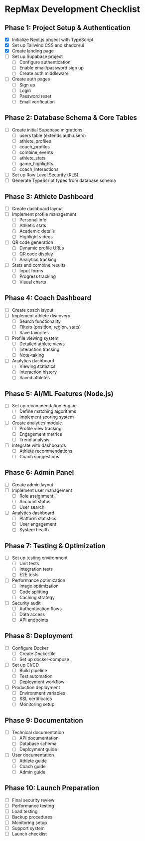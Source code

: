 # RepMax Development Checklist

## Phase 1: Project Setup & Authentication
- [x] Initialize Next.js project with TypeScript
- [x] Set up Tailwind CSS and shadcn/ui
- [x] Create landing page
- [ ] Set up Supabase project
  - [ ] Configure authentication
  - [ ] Enable email/password sign up
  - [ ] Create auth middleware
- [ ] Create auth pages
  - [ ] Sign up
  - [ ] Login
  - [ ] Password reset
  - [ ] Email verification

## Phase 2: Database Schema & Core Tables
- [ ] Create initial Supabase migrations
  - [ ] users table (extends auth.users)
  - [ ] athlete_profiles
  - [ ] coach_profiles
  - [ ] combine_events
  - [ ] athlete_stats
  - [ ] game_highlights
  - [ ] coach_interactions
- [ ] Set up Row Level Security (RLS)
- [ ] Generate TypeScript types from database schema

## Phase 3: Athlete Dashboard
- [ ] Create dashboard layout
- [ ] Implement profile management
  - [ ] Personal info
  - [ ] Athletic stats
  - [ ] Academic details
  - [ ] Highlight videos
- [ ] QR code generation
  - [ ] Dynamic profile URLs
  - [ ] QR code display
  - [ ] Analytics tracking
- [ ] Stats and combine results
  - [ ] Input forms
  - [ ] Progress tracking
  - [ ] Visual charts

## Phase 4: Coach Dashboard
- [ ] Create coach layout
- [ ] Implement athlete discovery
  - [ ] Search functionality
  - [ ] Filters (position, region, stats)
  - [ ] Save favorites
- [ ] Profile viewing system
  - [ ] Detailed athlete views
  - [ ] Interaction tracking
  - [ ] Note-taking
- [ ] Analytics dashboard
  - [ ] Viewing statistics
  - [ ] Interaction history
  - [ ] Saved athletes

## Phase 5: AI/ML Features (Node.js)
- [ ] Set up recommendation engine
  - [ ] Define matching algorithms
  - [ ] Implement scoring system
- [ ] Create analytics module
  - [ ] Profile view tracking
  - [ ] Engagement metrics
  - [ ] Trend analysis
- [ ] Integrate with dashboards
  - [ ] Athlete recommendations
  - [ ] Coach suggestions

## Phase 6: Admin Panel
- [ ] Create admin layout
- [ ] Implement user management
  - [ ] Role assignment
  - [ ] Account status
  - [ ] User search
- [ ] Analytics dashboard
  - [ ] Platform statistics
  - [ ] User engagement
  - [ ] System health

## Phase 7: Testing & Optimization
- [ ] Set up testing environment
  - [ ] Unit tests
  - [ ] Integration tests
  - [ ] E2E tests
- [ ] Performance optimization
  - [ ] Image optimization
  - [ ] Code splitting
  - [ ] Caching strategy
- [ ] Security audit
  - [ ] Authentication flows
  - [ ] Data access
  - [ ] API endpoints

## Phase 8: Deployment
- [ ] Configure Docker
  - [ ] Create Dockerfile
  - [ ] Set up docker-compose
- [ ] Set up CI/CD
  - [ ] Build pipeline
  - [ ] Test automation
  - [ ] Deployment workflow
- [ ] Production deployment
  - [ ] Environment variables
  - [ ] SSL certificates
  - [ ] Monitoring setup

## Phase 9: Documentation
- [ ] Technical documentation
  - [ ] API documentation
  - [ ] Database schema
  - [ ] Deployment guide
- [ ] User documentation
  - [ ] Athlete guide
  - [ ] Coach guide
  - [ ] Admin guide

## Phase 10: Launch Preparation
- [ ] Final security review
- [ ] Performance testing
- [ ] Load testing
- [ ] Backup procedures
- [ ] Monitoring setup
- [ ] Support system
- [ ] Launch checklist